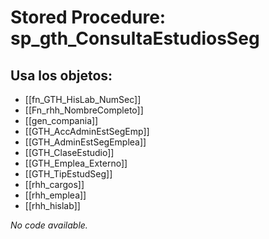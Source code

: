 # Stored Procedure: sp_gth_ConsultaEstudiosSeg

## Usa los objetos:
- [[fn_GTH_HisLab_NumSec]]
- [[Fn_rhh_NombreCompleto]]
- [[gen_compania]]
- [[GTH_AccAdminEstSegEmp]]
- [[GTH_AdminEstSegEmplea]]
- [[GTH_ClaseEstudio]]
- [[GTH_Emplea_Externo]]
- [[GTH_TipEstudSeg]]
- [[rhh_cargos]]
- [[rhh_emplea]]
- [[rhh_hislab]]

*No code available.*
